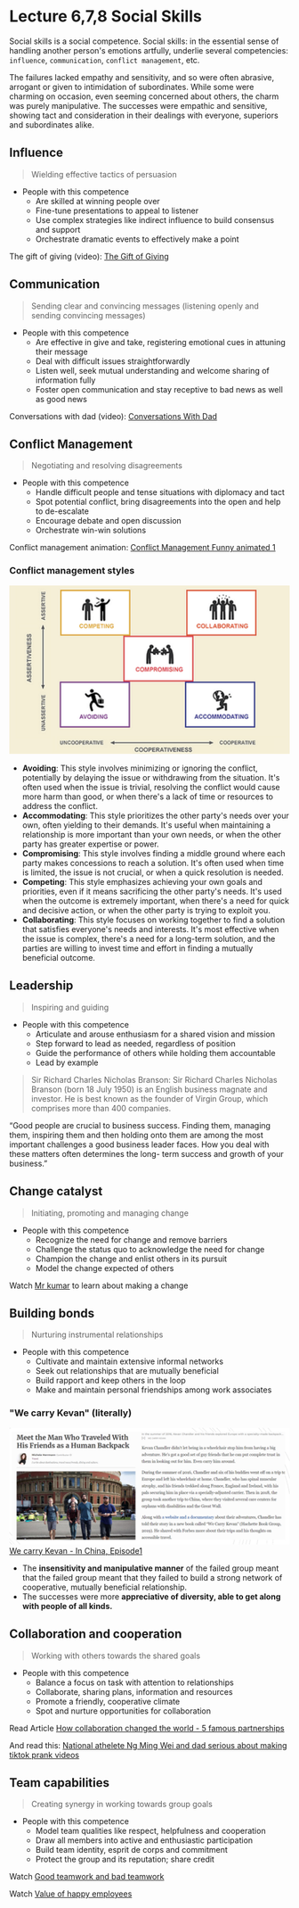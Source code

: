 # Lecture 6,7,8 Social Skills
Social skills is a social competence. Social skills: in the essential sense of handling another person's emotions artfully, underlie several competencies: `influence`, `communication`, `conflict management`, etc. 

The failures lacked empathy and sensitivity, and so were often abrasive, arrogant or given to intimidation of subordinates. While some were charming on occasion, even seeming concerned about others, the charm was purely manipulative. The successes were empathic and sensitive, showing tact and consideration in their dealings with everyone, superiors and subordinates alike. 

## Influence
> Wielding effective tactics of persuasion
    
- People with this competence
    - Are skilled at winning people over 
    - Fine-tune presentations to appeal to listener
    - Use complex strategies like indirect influence to build consensus and support 
    - Orchestrate dramatic events to effectively make a point  

The gift of giving (video): [The Gift of Giving](https://www.youtube.com/watch?v=mdSfg8qO8ts)

## Communication
> Sending clear and convincing messages (listening openly and sending convincing messages)
    
- People with this competence
    - Are effective in give and take, registering emotional cues in attuning their message 
    - Deal with difficult issues straightforwardly 
    - Listen well, seek mutual understanding and welcome sharing of information fully 
    - Foster open communication and stay receptive to bad news as well as good news  

Conversations with dad (video): [Conversations With Dad](https://www.youtube.com/watch?v=C2Xmkg3HRp0)

## Conflict Management
> Negotiating and resolving disagreements
    
- People with this competence 
    - Handle difficult people and tense situations with diplomacy and tact 
    - Spot potential conflict, bring disagreements into the open and help to de-escalate 
    - Encourage debate and open discussion 
    - Orchestrate win-win solutions

Conflict management animation: [Conflict Management Funny animated 1](https://www.youtube.com/watch?v=eT7lt4ESSLo)

### Conflict management styles
![5 conflict management styles](L6/conflict-management-styles.png)

- **Avoiding**: This style involves minimizing or ignoring the conflict, potentially by delaying the issue or withdrawing from the situation. It's often used when the issue is trivial, resolving the conflict would cause more harm than good, or when there's a lack of time or resources to address the conflict. 
- **Accommodating**: This style prioritizes the other party's needs over your own, often yielding to their demands. It's useful when maintaining a relationship is more important than your own needs, or when the other party has greater expertise or power. 
- **Compromising**: This style involves finding a middle ground where each party makes concessions to reach a solution. It's often used when time is limited, the issue is not crucial, or when a quick resolution is needed. 
- **Competing**: This style emphasizes achieving your own goals and priorities, even if it means sacrificing the other party's needs. It's used when the outcome is extremely important, when there's a need for quick and decisive action, or when the other party is trying to exploit you. 
- **Collaborating**: This style focuses on working together to find a solution that satisfies everyone's needs and interests. It's most effective when the issue is complex, there's a need for a long-term solution, and the parties are willing to invest time and effort in finding a mutually beneficial outcome. 

## Leadership 
> Inspiring and guiding
    
- People with this competence 
    - Articulate and arouse enthusiasm for a shared vision and mission 
    - Step forward to lead as needed, regardless of position 
    - Guide the performance of others while holding them accountable 
    - Lead by example

> Sir Richard Charles Nicholas Branson: Sir Richard Charles Nicholas Branson (born 18 July 1950) is an English business magnate and investor. He is best known as the founder of Virgin Group, which comprises more than 400 companies.

“Good people are crucial to business success. Finding them, managing them, inspiring them and then holding onto them are among the most important challenges a good business leader faces. How you deal with these matters often determines the long- term success and growth of your business.” 

## Change catalyst
> Initiating, promoting and managing change

- People with this competence
    - Recognize the need for change and remove barriers 
    - Challenge the status quo to acknowledge the need for change 
    - Champion the change and enlist others in its pursuit 
    - Model the change expected of others 

Watch [Mr kumar](https://youtu.be/uRpFltRldUA) to learn about making a change

## Building bonds
> Nurturing instrumental relationships

- People with this competence
    - Cultivate and maintain extensive informal networks 
    - Seek out relationships that are mutually beneficial 
    - Build rapport and keep others in the loop 
    - Make and maintain personal friendships among work associates 

### "We carry Kevan" (literally)
![the man who traveled with friends as a human backpack](L6/kevan.png)
[We carry Kevan - In China, Episode1](https://youtu.be/nETAGLSmbW8)

- The **insensitivity and manipulative manner** of the failed group meant that the failed group meant that they failed to build a strong network of cooperative, mutually beneficial relationship. 
- The successes were more **appreciative of diversity, able to get along with people of all kinds.** 

## Collaboration and cooperation
> Working with others towards the shared goals

- People with this competence
    - Balance a focus on task with attention to relationships 
    - Collaborate, sharing plans, information and resources 
    - Promote a friendly, cooperative climate 
    - Spot and nurture opportunities for collaboration 

Read Article [How collaboration changed the world - 5 famous partnerships](https://www.post-it.com/3M/en_US/post-it/ideas/articles/how-collaboration-changed-the-world-5-famous-partnerships/)

And read this: [National athelete Ng Ming Wei and dad serious about making tiktok prank videos](https://www.todayonline.com/singapore/national-athlete-ng-ming-wei-and-dad-serious-about-making-tiktok-prank-videos)

## Team capabilities
> Creating synergy in working towards group goals

- People with this competence
    - Model team qualities like respect, helpfulness and cooperation 
    - Draw all members into active and enthusiastic participation 
    - Build team identity, esprit de corps and commitment 
    - Protect the group and its reputation; share credit 

Watch [Good teamwork and bad teamwork](https://youtu.be/fUXdrl9ch_Q)

Watch [Value of happy employees](https://www.youtube.com/watch?v=KtA67Xvz2bI)